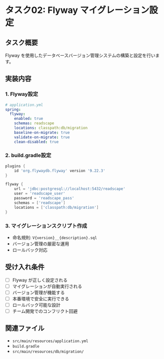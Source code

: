 # タスク02: Flyway マイグレーション設定

## タスク概要
Flyway を使用したデータベースバージョン管理システムの構築と設定を行います。

## 実装内容

### 1. Flyway設定
```yaml
# application.yml
spring:
  flyway:
    enabled: true
    schemas: readscape
    locations: classpath:db/migration
    baseline-on-migrate: true
    validate-on-migrate: true
    clean-disabled: true
```

### 2. build.gradle設定
```gradle
plugins {
    id 'org.flywaydb.flyway' version '9.22.3'
}

flyway {
    url = 'jdbc:postgresql://localhost:5432/readscape'
    user = 'readscape_user'
    password = 'readscape_pass'
    schemas = ['readscape']
    locations = ['classpath:db/migration']
}
```

### 3. マイグレーションスクリプト作成
- 命名規則: `V{version}__{description}.sql`
- バージョン管理の厳密な運用
- ロールバック対応

## 受け入れ条件
- [ ] Flyway が正しく設定される
- [ ] マイグレーションが自動実行される
- [ ] バージョン管理が機能する
- [ ] 本番環境で安全に実行できる
- [ ] ロールバック可能な設計
- [ ] チーム開発でのコンフリクト回避

## 関連ファイル
- `src/main/resources/application.yml`
- `build.gradle`
- `src/main/resources/db/migration/`